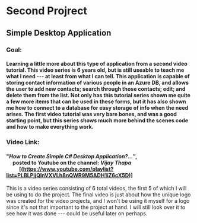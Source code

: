 # Second Projrect

## Simple Desktop Application

### Goal:
#### Learning a little more about this type of application from a second video tutorial. This video series is 6 years old, but is still useable to teach me what I need --- at least from what I can tell. This application is capable of storing contact information of various people in an Azure DB, and allows the user to add new contacts; search through those contacts; edit; and delete them from the list. Not only has this tutorial series shown me quite a few more items that can be used in these forms, but it has also shown me how to connect to a database for easy storage of info when the need arises. The first video tutorial was very bare bones, and was a good starting point, but this series shows much more behind the scenes code and how to make everything work. 

### Video Link:
#### "_How to Create Simple C# Desktop Application?..._", <br> &emsp; posted to Youtube on the channel: _Vijay Thapa_ <br> &emsp; &emsp; [(https://www.youtube.com/playlist?list=PLBLPjjQlnVXVLh8nQWR9M5ADH1iZ6cX5D)]

This is a video series consisting of 6 total videos, the first 5 of which I will be using to do the project. The final video is just about how the unique logo was created for the video projects, and I won't be using it myself for a logo since it's not that important to the project at hand. I will still look over it to see how it was done --- could be useful later on perhaps. 